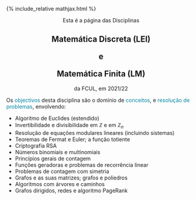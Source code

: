 {% include_relative mathjax.html %}

<p align="center"> Esta é a página das Disciplinas </p>

<h2 align="center"> Matemática Discreta (LEI)
<p> e </p>
Matemática Finita (LM) </h2>

<p align="center"> da FCUL, em 2021/22 </p>


Os <span style="color:#0085A1">objectivos</span> desta disciplina são o domínio de <span style="color:#0085A1">conceitos</span>, e <span style="color:#0085A1">resolução de problemas</span>, envolvendo:

- Algoritmo de Euclides (estendido) 
- Invertibilidade e divisibilidade em $\mathbb{Z}$ e em $\mathbb{Z}_n$
- Resolução de equações modulares lineares (incluindo sistemas)
- Teoremas de Fermat e Euler; a função totiente
- Criptografia RSA
- Números binomiais e multinomiais
- Princípios gerais de contagem
- Funções geradoras e problemas de recorrência linear
- Problemas de contagem com simetria
- Grafos e as suas matrizes; grafos e poliedros
- Algoritmos com árvores e caminhos
- Grafos dirigidos, redes e algoritmo PageRank

<!-- Aprendizagem de algoritmos e resolução de problemas elementares envolvendo números inteiros e números modulares, 
e sua aplicação em criptografia. Estudo de técnicas básicas de contagem, de combinatória enumerativa, e de relações de recorrência lineares, 
do ponto de vista teórico e computacional. Introdução às relações entre grafos simples, grafos dirigidos e matrizes, 
e sua aplicação a algoritmos de pesquisa na internet. -->
